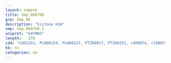 ```yaml
---
layout: smgene
title: Smp_060760
grp: Smp_06
description: "histone H2A"
smp: Smp_060760.1
uniprot: "G4V9N3"
length:   378
cdd: "COG5262, PLN00154, PLN00157, PTZ00017, PTZ00252, cd00074, cl00074, pfam00125, smart00414"
kk: ns
categories: sm
---
```

